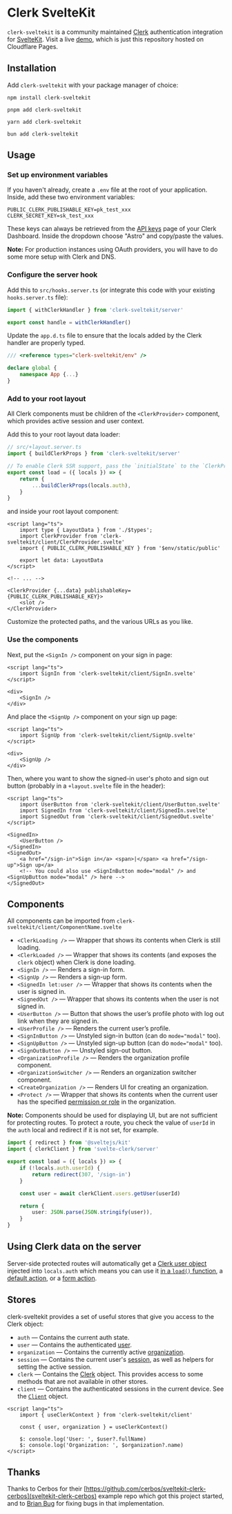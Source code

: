 # Clerk SvelteKit

`clerk-sveltekit` is a community maintained [Clerk](https://clerk.com/) authentication integration for [SvelteKit](https://kit.svelte.dev/). Visit a live [demo](https://clerk-sveltekit.markjaquith.com/), which is just this repository hosted on Cloudflare Pages.

## Installation

Add `clerk-sveltekit` with your package manager of choice:

```shell
npm install clerk-sveltekit
```

```shell
pnpm add clerk-sveltekit
```

```shell
yarn add clerk-sveltekit
```

```shell
bun add clerk-sveltekit
```

## Usage

### Set up environment variables

If you haven't already, create a `.env` file at the root of your application. Inside, add these two environment variables:

```env
PUBLIC_CLERK_PUBLISHABLE_KEY=pk_test_xxx
CLERK_SECRET_KEY=sk_test_xxx
```

These keys can always be retrieved from the [API keys](https://dashboard.clerk.com/last-active?path=api-keys) page of your Clerk Dashboard. Inside the dropdown choose "Astro" and copy/paste the values.

**Note:** For production instances using OAuth providers, you will have to do some more setup with Clerk and DNS.

### Configure the server hook

Add this to `src/hooks.server.ts` (or integrate this code with your existing `hooks.server.ts` file):

```ts
import { withClerkHandler } from 'clerk-sveltekit/server'

export const handle = withClerkHandler()
```

Update the `app.d.ts` file to ensure that the locals added by the Clerk handler are properly typed.

```ts
/// <reference types="clerk-sveltekit/env" />

declare global {
	namespace App {...}
}
```

### Add <ClerkProvider> to your root layout

All Clerk components must be children of the `<ClerkProvider>` component, which provides active session and user context.

Add this to your root layout data loader:

```ts
// src/+layout.server.ts
import { buildClerkProps } from 'clerk-sveltekit/server'

// To enable Clerk SSR support, pass the `initialState` to the `ClerkProvider` component.
export const load = ({ locals }) => {
	return {
		...buildClerkProps(locals.auth),
	}
}
```

and inside your root layout component:

```svelte
<script lang="ts">
	import type { LayoutData } from './$types';
	import ClerkProvider from 'clerk-sveltekit/client/ClerkProvider.svelte'
	import { PUBLIC_CLERK_PUBLISHABLE_KEY } from '$env/static/public'

	export let data: LayoutData
</script>

<!-- ... -->

<ClerkProvider {...data} publishableKey={PUBLIC_CLERK_PUBLISHABLE_KEY}>
    <slot />
</ClerkProvider>
```

Customize the protected paths, and the various URLs as you like.

### Use the components

Next, put the `<SignIn />` component on your sign in page:

```svelte
<script lang="ts">
	import SignIn from 'clerk-sveltekit/client/SignIn.svelte'
</script>

<div>
	<SignIn />
</div>
```

And place the `<SignUp />` component on your sign up page:

```svelte
<script lang="ts">
	import SignUp from 'clerk-sveltekit/client/SignUp.svelte'
</script>

<div>
	<SignUp />
</div>
```

Then, where you want to show the signed-in user's photo and sign out button (probably in a `+layout.svelte` file in the header):

```svelte
<script lang="ts">
	import UserButton from 'clerk-sveltekit/client/UserButton.svelte'
	import SignedIn from 'clerk-sveltekit/client/SignedIn.svelte'
	import SignedOut from 'clerk-sveltekit/client/SignedOut.svelte'
</script>

<SignedIn>
	<UserButton />
</SignedIn>
<SignedOut>
	<a href="/sign-in">Sign in</a> <span>|</span> <a href="/sign-up">Sign up</a>
	<!-- You could also use <SignInButton mode="modal" /> and <SignUpButton mode="modal" /> here -->
</SignedOut>
```

## Components

All components can be imported from `clerk-sveltekit/client/ComponentName.svelte`

- `<ClerkLoading />` — Wrapper that shows its contents when Clerk is still loading.
- `<ClerkLoaded />` — Wrapper that shows its contents (and exposes the `clerk` object) when Clerk is done loading.
- `<SignIn />` — Renders a sign-in form.
- `<SignUp />` — Renders a sign-up form.
- `<SignedIn let:user />` — Wrapper that shows its contents when the user is signed in.
- `<SignedOut />` — Wrapper that shows its contents when the user is not signed in.
- `<UserButton />` — Button that shows the user’s profile photo with log out link when they are signed in.
- `<UserProfile />` — Renders the current user’s profile.
- `<SignInButton />` — Unstyled sign-in button (can do `mode="modal"` too).
- `<SignUpButton />` — Unstyled sign-up button (can do `mode="modal"` too).
- `<SignOutButton />` — Unstyled sign-out button.
- `<OrganizationProfile />` — Renders the organization profile component.
- `<OrganizationSwitcher />` — Renders an organization switcher component.
- `<CreateOrganization />` — Renders UI for creating an organization.
- `<Protect />` — Wrapper that shows its contents when the current user has the specified [permission or role](https://clerk.com/docs/organizations/roles-permissions) in the organization.

**Note:** Components should be used for displaying UI, but are not sufficient for protecting routes. To protect a route, you check the value of `userId` in the `auth` local and redirect if it is not set, for example.

```ts
import { redirect } from '@sveltejs/kit'
import { clerkClient } from 'svelte-clerk/server'

export const load = ({ locals }) => {
	if (!locals.auth.userId) {
		return redirect(307, '/sign-in')
	}

	const user = await clerkClient.users.getUser(userId)

	return {
		user: JSON.parse(JSON.stringify(user)),
	}
}
```

## Using Clerk data on the server

Server-side protected routes will automatically get a [Clerk user object](https://clerk.com/docs/references/javascript/user/user) injected into `locals.auth` which means you can use it [in a `load()` function](https://kit.svelte.dev/docs/form-actions#loading-data), a [default action](https://kit.svelte.dev/docs/form-actions#default-actions), or a [form action](https://kit.svelte.dev/docs/form-actions).

## Stores

clerk-sveltekit provides a set of useful stores that give you access to the Clerk object:

- `auth` — Contains the current auth state.
- `user` — Contains the authenticated [user](https://clerk.com/docs/references/javascript/user/user).
- `organization` — Contains the currently active [organization](https://clerk.com/docs/references/javascript/organization/organization).
- `session` — Contains the current user's [session](https://clerk.com/docs/references/javascript/session), as well as helpers for setting the active session.
- `clerk` — Contains the [Clerk](https://clerk.com/docs/references/javascript/clerk/clerk) object. This provides access to some methods that are not available in other stores.
- `client` — Contains the authenticated sessions in the current device. See the [`Client`](https://clerk.com/docs/references/javascript/client#client) object.

```svelte
<script lang="ts">
	import { useClerkContext } from 'clerk-sveltekit/client'

	const { user, organization } = useClerkContext()

	$: console.log('User: ', $user?.fullName)
	$: console.log('Organization: ', $organization?.name)
</script>
```

## Thanks

Thanks to Cerbos for their [https://github.com/cerbos/sveltekit-clerk-cerbos](sveltekit-clerk-cerbos) example repo which got this project started, and to [Brian Bug](https://thebrianbug.com/) for fixing bugs in that implementation.
